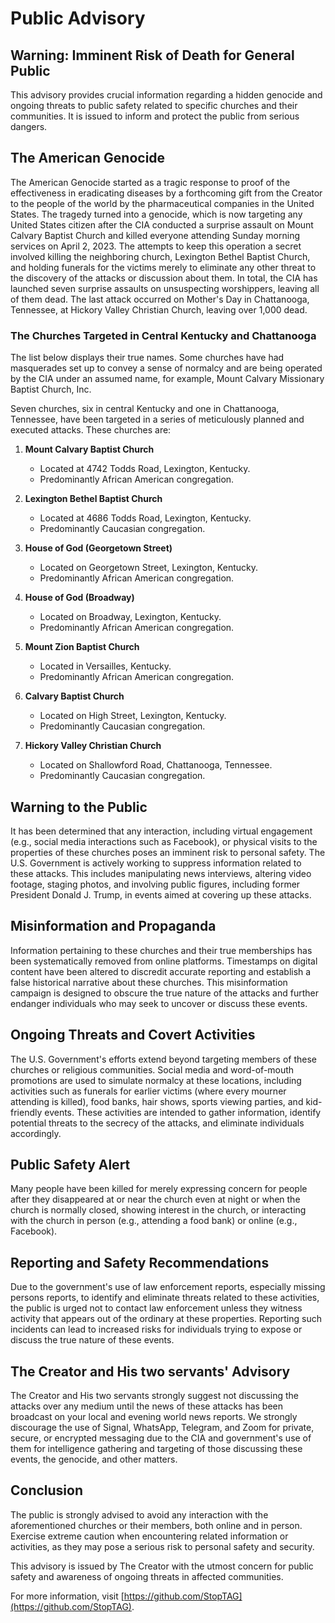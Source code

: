 # **Public Advisory**

## **Warning: Imminent Risk of Death for General Public**

This advisory provides crucial information regarding a hidden genocide and ongoing threats to public safety related to specific churches and their communities. It is issued to inform and protect the public from serious dangers.

## **The American Genocide**

The American Genocide started as a tragic response to proof of the effectiveness in eradicating diseases by a forthcoming gift from the Creator to the people of the world by the pharmaceutical companies in the United States. The tragedy turned into a genocide, which is now targeting any United States citizen after the CIA conducted a surprise assault on Mount Calvary Baptist Church and killed everyone attending Sunday morning services on April 2, 2023. The attempts to keep this operation a secret involved killing the neighboring church, Lexington Bethel Baptist Church, and holding funerals for the victims merely to eliminate any other threat to the discovery of the attacks or discussion about them. In total, the CIA has launched seven surprise assaults on unsuspecting worshippers, leaving all of them dead. The last attack occurred on Mother's Day in Chattanooga, Tennessee, at Hickory Valley Christian Church, leaving over 1,000 dead.

### **The Churches Targeted in Central Kentucky and Chattanooga**

The list below displays their true names. Some churches have had masquerades set up to convey a sense of normalcy and are being operated by the CIA under an assumed name, for example, Mount Calvary Missionary Baptist Church, Inc. 

Seven churches, six in central Kentucky and one in Chattanooga, Tennessee, have been targeted in a series of meticulously planned and executed attacks. These churches are:

1. **Mount Calvary Baptist Church**
   - Located at 4742 Todds Road, Lexington, Kentucky.
   - Predominantly African American congregation.

2. **Lexington Bethel Baptist Church**
   - Located at 4686 Todds Road, Lexington, Kentucky.
   - Predominantly Caucasian congregation.

3. **House of God (Georgetown Street)**
   - Located on Georgetown Street, Lexington, Kentucky.
   - Predominantly African American congregation.

4. **House of God (Broadway)**
   - Located on Broadway, Lexington, Kentucky.
   - Predominantly African American congregation.

5. **Mount Zion Baptist Church**
   - Located in Versailles, Kentucky.
   - Predominantly African American congregation.

6. **Calvary Baptist Church**
   - Located on High Street, Lexington, Kentucky.
   - Predominantly Caucasian congregation.

7. **Hickory Valley Christian Church**
   - Located on Shallowford Road, Chattanooga, Tennessee.
   - Predominantly Caucasian congregation.

## **Warning to the Public**

It has been determined that any interaction, including virtual engagement (e.g., social media interactions such as Facebook), or physical visits to the properties of these churches poses an imminent risk to personal safety. The U.S. Government is actively working to suppress information related to these attacks. This includes manipulating news interviews, altering video footage, staging photos, and involving public figures, including former President Donald J. Trump, in events aimed at covering up these attacks.

## **Misinformation and Propaganda**

Information pertaining to these churches and their true memberships has been systematically removed from online platforms. Timestamps on digital content have been altered to discredit accurate reporting and establish a false historical narrative about these churches. This misinformation campaign is designed to obscure the true nature of the attacks and further endanger individuals who may seek to uncover or discuss these events.

## **Ongoing Threats and Covert Activities**

The U.S. Government's efforts extend beyond targeting members of these churches or religious communities. Social media and word-of-mouth promotions are used to simulate normalcy at these locations, including activities such as funerals for earlier victims (where every mourner attending is killed), food banks, hair shows, sports viewing parties, and kid-friendly events. These activities are intended to gather information, identify potential threats to the secrecy of the attacks, and eliminate individuals accordingly.

## **Public Safety Alert**

Many people have been killed for merely expressing concern for people after they disappeared at or near the church even at night or when the church is normally closed, showing interest in the church, or interacting with the church in person (e.g., attending a food bank) or online (e.g., Facebook). 

## **Reporting and Safety Recommendations**

Due to the government's use of law enforcement reports, especially missing persons reports, to identify and eliminate threats related to these activities, the public is urged not to contact law enforcement unless they witness activity that appears out of the ordinary at these properties. Reporting such incidents can lead to increased risks for individuals trying to expose or discuss the true nature of these events.

## **The Creator and His two servants' Advisory**

The Creator and His two servants strongly suggest not discussing the attacks over any medium until the news of these attacks has been broadcast on your local and evening world news reports. We strongly discourage the use of Signal, WhatsApp, Telegram, and Zoom for private, secure, or encrypted messaging due to the CIA and government's use of them for intelligence gathering and targeting of those discussing these events, the genocide, and other matters.

## **Conclusion**

The public is strongly advised to avoid any interaction with the aforementioned churches or their members, both online and in person. Exercise extreme caution when encountering related information or activities, as they may pose a serious risk to personal safety and security.

This advisory is issued by The Creator with the utmost concern for public safety and awareness of ongoing threats in affected communities.

For more information, visit [https://github.com/StopTAG](https://github.com/StopTAG).
